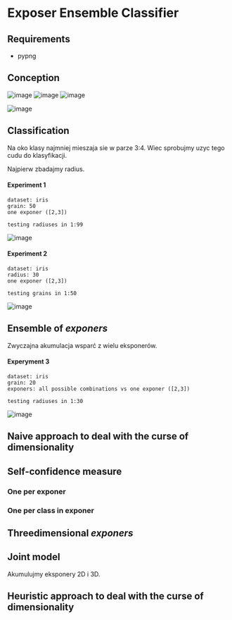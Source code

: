 # Exposer Ensemble Classifier

## Requirements

- pypng

## Conception

![image](generator_1/exponer_iris_2_1_g_350_r_100.png)
![image](generator_1/exponer_iris_3_4_g_350_r_100.png)
![image](generator_1/exponer_iris_2_3_g_350_r_100.png)

![image](generator_1/exponers_iris.png)

## Classification

Na oko klasy najmniej mieszaja sie w parze 3:4. Wiec sprobujmy uzyc tego cudu do klasyfikacji.

Najpierw zbadajmy radius.

#### Experiment 1

	dataset: iris
	grain: 50
	one exponer ([2,3])

	testing radiuses in 1:99
	
![image](plots/experiment_1.png)

#### Experiment 2

	dataset: iris
	radius: 30
	one exponer ([2,3])
	
	testing grains in 1:50

![image](plots/experiment_2.png)


## Ensemble of _exponers_

Zwyczajna akumulacja wsparć z wielu eksponerów.

#### Experyment 3
	
	dataset: iris
	grain: 20
	exponers: all possible combinations vs one exponer ([2,3])
	
	testing radiuses in 1:30

![image](plots/experiment_3.png)

## Naive approach to deal with the curse of dimensionality

## Self-confidence measure

### One per exponer

### One per class in exponer

## Threedimensional _exponers_

## Joint model

Akumulujmy eksponery 2D i 3D.

## Heuristic approach to deal with the curse of dimensionality